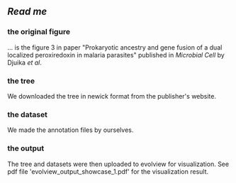 ## *Read me*

### the original figure

... is the figure 3 in paper "Prokaryotic ancestry and gene fusion of a dual localized peroxiredoxin in malaria parasites" published in *Microbial Cell* by Djuika *et al*.  

### the tree
We downloaded the tree in newick format from the publisher's website.

### the dataset
We made the annotation files by ourselves.

### the output
The tree and datasets were then uploaded to evolview for visualization. See pdf file 'evolview_output_showcase_1.pdf' for the visualization result.

